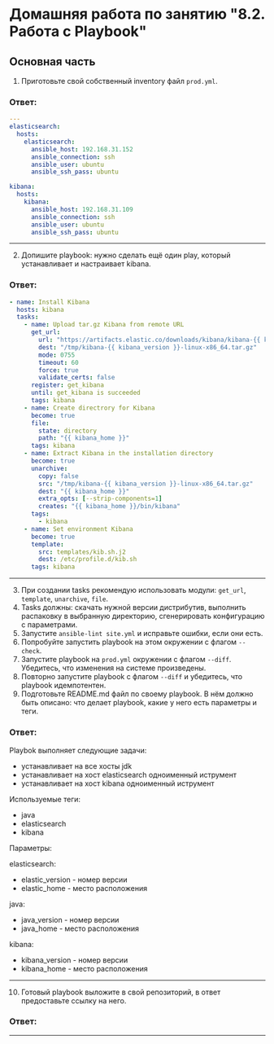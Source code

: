 Домашняя работа по занятию "8.2. Работа с Playbook"
==

## Основная часть
1. Приготовьте свой собственный inventory файл `prod.yml`.

<h3>Ответ:</h3>

````yaml
---
elasticsearch:
  hosts:
    elasticsearch:
      ansible_host: 192.168.31.152
      ansible_connection: ssh
      ansible_user: ubuntu
      ansible_ssh_pass: ubuntu

kibana:
  hosts:
    kibana:
      ansible_host: 192.168.31.109
      ansible_connection: ssh
      ansible_user: ubuntu
      ansible_ssh_pass: ubuntu
````

---


2. Допишите playbook: нужно сделать ещё один play, который устанавливает и настраивает kibana.

<h3>Ответ:</h3>

````yaml
- name: Install Kibana
  hosts: kibana
  tasks:
    - name: Upload tar.gz Kibana from remote URL
      get_url:
        url: "https://artifacts.elastic.co/downloads/kibana/kibana-{{ kibana_version }}-linux-x86_64.tar.gz"
        dest: "/tmp/kibana-{{ kibana_version }}-linux-x86_64.tar.gz"
        mode: 0755
        timeout: 60
        force: true
        validate_certs: false
      register: get_kibana
      until: get_kibana is succeeded
      tags: kibana
    - name: Create directrory for Kibana
      become: true
      file:
        state: directory
        path: "{{ kibana_home }}"
      tags: kibana
    - name: Extract Kibana in the installation directory
      become: true
      unarchive:
        copy: false
        src: "/tmp/kibana-{{ kibana_version }}-linux-x86_64.tar.gz"
        dest: "{{ kibana_home }}"
        extra_opts: [--strip-components=1]
        creates: "{{ kibana_home }}/bin/kibana"
      tags:
        - kibana
    - name: Set environment Kibana
      become: true
      template:
        src: templates/kib.sh.j2
        dest: /etc/profile.d/kib.sh
      tags: kibana
````

---


3. При создании tasks рекомендую использовать модули: `get_url`, `template`, `unarchive`, `file`.
4. Tasks должны: скачать нужной версии дистрибутив, выполнить распаковку в выбранную директорию, сгенерировать конфигурацию с параметрами.
5. Запустите `ansible-lint site.yml` и исправьте ошибки, если они есть.
6. Попробуйте запустить playbook на этом окружении с флагом `--check`.
7. Запустите playbook на `prod.yml` окружении с флагом `--diff`. Убедитесь, что изменения на системе произведены.
8. Повторно запустите playbook с флагом `--diff` и убедитесь, что playbook идемпотентен.
9. Подготовьте README.md файл по своему playbook. В нём должно быть описано: что делает playbook, какие у него есть параметры и теги.

<h3>Ответ:</h3>

Playbok выполняет следующие задачи:

- устанавливает на все хосты jdk
- устанавливает на хост elasticsearch одноименный иструмент
- устанавливает на хост kibana одноименный иструмент

Используемые теги:

- java
- elasticsearch
- kibana

Параметры:

elasticsearch:

- elastic_version - номер версии
- elastic_home - место расположения

java:

- java_version - номер версии
- java_home - место расположения

kibana:

- kibana_version - номер версии
- kibana_home - место расположения

---

10. Готовый playbook выложите в свой репозиторий, в ответ предоставьте ссылку на него.

<h3>Ответ:</h3>



---
